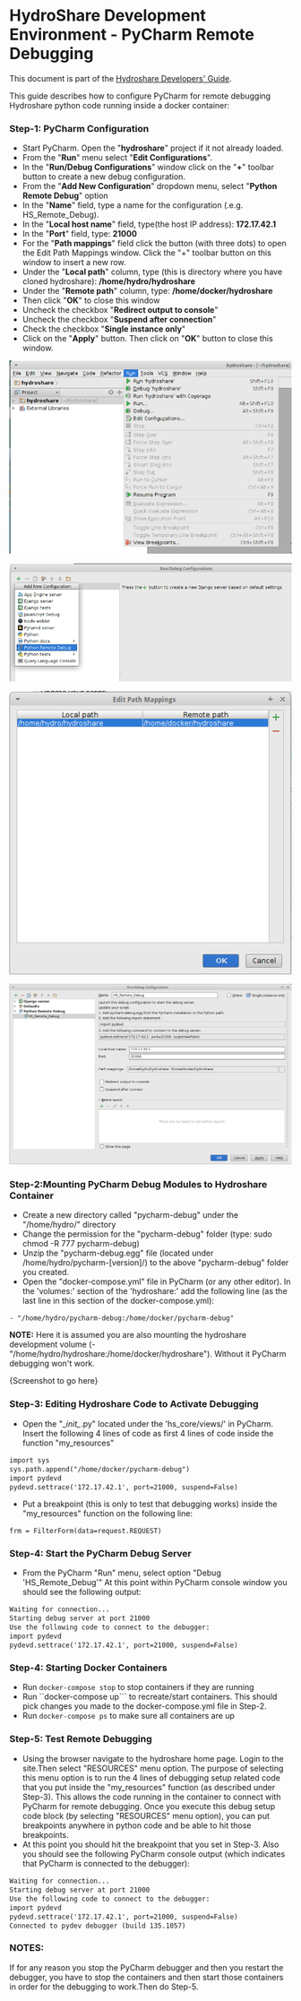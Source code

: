 # HydroShare Development Environment - PyCharm Remote Debugging

This document is part of the [Hydroshare Developers' Guide](https://github.com/hydroshare/hydroshare2/wiki/Hydroshare-Developers'-Guide). 

This guide describes how to configure PyCharm for remote debugging Hydroshare python code running inside a docker container:

### Step-1: PyCharm Configuration
* Start PyCharm. Open the "**hydroshare**" project if it not already loaded. 
* From the "**Run**" menu select "**Edit Configurations**". 
* In the "**Run/Debug Configurations**" window click on the "**+**" toolbar button to create a new debug configuration. 
* From the "**Add New Configuration**" dropdown menu, select "**Python Remote Debug**" option
* In the "**Name**" field, type a name for the configuration (.e.g. HS_Remote_Debug).
* In the "**Local host name**" field, type(the host IP address): **172.17.42.1**
* In the "**Port**" field, type: **21000**
* For the "**Path mappings**" field click the button (with three dots) to open the Edit Path Mappings window. Click the "+" toolbar button on this window to insert a new row. 
* Under the "**Local path**" column, type (this is directory where you have cloned hydroshare): **/home/hydro/hydroshare**  
* Under the "**Remote path**" column, type: **/home/docker/hydroshare**
* Then click "**OK**" to close this window
* Uncheck the checkbox "**Redirect output to console**"
* Uncheck the checkbox "**Suspend after connection**"
* Check the checkbox "**Single instance only**"
* Click on the "**Apply**" button. Then click on "**OK**" button to close this window.

![Run > Edit Configurations](images/pycharm_edit_configurations.png)

![Run/Debug create new configuration](images/pycharm_python_remote_debug.png)

![Edit path mappings](images/pycharm_edit_path_mappings.png)

![Run/Debug configuraiton](images/pycharm_run_debug_configuration.png)


### Step-2:Mounting PyCharm Debug Modules to Hydroshare Container
* Create a new directory called "pycharm-debug" under the "/home/hydro/" directory
* Change the permission for the "pycharm-debug" folder (type: sudo chmod -R 777 pycharm-debug)
* Unzip the "pycharm-debug.egg" file (located under /home/hydro/pycharm-[version]/) to the above "pycharm-debug" folder you created.
* Open the "docker-compose.yml" file in PyCharm (or any other editor). In the 'volumes:' section of the 'hydroshare:' add the following line (as the last line in this section of the docker-compose.yml):
```
- "/home/hydro/pycharm-debug:/home/docker/pycharm-debug"
```

**NOTE:** Here it is assumed you are also mounting the hydroshare development volume (- "/home/hydro/hydroshare:/home/docker/hydroshare"). Without it PyCharm debugging won't work.

{Screenshot to go here}

### Step-3: Editing Hydroshare Code to Activate Debugging
* Open the "\__init\__.py" located under the 'hs_core/views/' in PyCharm. Insert the following 4 lines of code as first 4 lines of code inside the function "my_resources"

```
import sys
sys.path.append("/home/docker/pycharm-debug")
import pydevd
pydevd.settrace('172.17.42.1', port=21000, suspend=False)
```

* Put a breakpoint (this is only to test that debugging works) inside the "my_resources" function on the following line:

```
frm = FilterForm(data=request.REQUEST)
```
### Step-4: Start the PyCharm Debug Server
* From the PyCharm "Run" menu, select option "Debug 'HS_Remote_Debug'"  At this point within PyCharm console window you should see the following output:

```
Waiting for connection...
Starting debug server at port 21000
Use the following code to connect to the debugger:
import pydevd
pydevd.settrace('172.17.42.1', port=21000, suspend=False)
```
### Step-4: Starting Docker Containers
* Run ```docker-compose stop``` to stop containers if they are running
* Run ``docker-compose up``` to recreate/start containers. This should pick changes you made to the docker-compose.yml file in Step-2.
* Run ```docker-compose ps``` to make sure all containers are up

### Step-5: Test Remote Debugging
* Using the browser navigate to the hydroshare home page. Login to the site.Then select "RESOURCES" menu option. The purpose of selecting this menu option is to run the 4 lines of debugging setup related code that you put inside the "my_resources" function (as described under Step-3). This allows the code running in the container to connect with PyCharm for remote debugging. Once you execute this debug setup code block (by selecting "RESOURCES" menu option), you can put breakpoints anywhere in python code and be able to hit those breakpoints.
* At this point you should hit the breakpoint that you set in Step-3. Also you should see the following PyCharm console output (which indicates that PyCharm is connected to the debugger):
```
Waiting for connection...
Starting debug server at port 21000
Use the following code to connect to the debugger:
import pydevd
pydevd.settrace('172.17.42.1', port=21000, suspend=False)
Connected to pydev debugger (build 135.1057)
```

### NOTES: 
If for any reason you stop the PyCharm debugger and then you restart the debugger, you have to stop the containers and then start those containers in order for the debugging to work.Then do Step-5.
